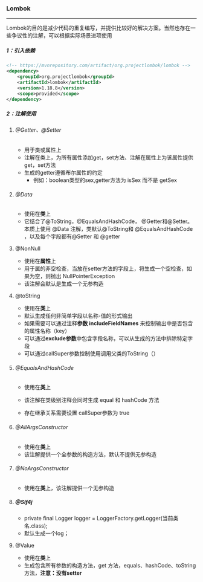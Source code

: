### Lombok

------

​	Lombok的目的是减少代码的重复编写，并提供比较好的解决方案。当然也存在一些争议性的注解，可以根据实际场景进项使用

##### 1：引入依赖

```xml
<!-- https://mvnrepository.com/artifact/org.projectlombok/lombok -->
<dependency>
    <groupId>org.projectlombok</groupId>
    <artifactId>lombok</artifactId>
    <version>1.18.8</version>
    <scope>provided</scope>
</dependency>
```

##### 2：注解使用

1. ###### @Getter、@Setter

   - 用于类或属性上
   - 注解在类上，为所有属性添加get，set方法、注解在属性上为该属性提供get，set方法
   - 生成的getter遵循布尔属性的约定
     - 例如：boolean类型的sex,getter方法为 isSex 而不是 getSex

2. ###### @Data

   - 使用在**类**上
   - 它结合了@ToString，@EqualsAndHashCode， @Getter和@Setter。本质上使用 @Data 注解，类默认@ToString和 @EqualsAndHashCode ，以及每个字段都有@Setter 和 @getter
   
3. @NonNull

   - 使用在**属性**上
   - 用于属的非空检查，当放在setter方法的字段上，将生成一个空检查，如果为空，则抛出 NullPointerException 
   - 该注解会默认是生成一个无参构造

4. @toString

   - 使用在**类**上
   - 默认生成任何非简单字段以名称-值的形式输出
   - 如果需要可以通过注释**参数 includeFieldNames** 来控制输出中是否包含的属性名称（key）
   - 可以通过**exclude参数**中包含字段名称，可以从生成的方法中排除特定字段
   - 可以通过callSuper参数控制使用调用父类的ToString（）

5. ###### @EqualsAndHashCode

   - 使用在**类**上
   - 该注解在类级别注释会同时生成 equal 和 hashCode 方法

   - 存在继承关系需要设置 callSuper参数为 true

6. ###### @AllArgsConstructor

   - 使用在**类**上
   - 该注解提供一个全参数的构造方法，默认不提供无参构造

7. ###### @NoArgsConstructor

   - 使用在**类**上，该注解提供一个无参构造

8. ##### @Slf4j

   - private  final Logger logger = LoggerFactory.getLogger(当前类名.class); 
   - 默认生成一个log；

9. @Value

   - 使用在**类**上
   - 生成包含所有参数的构造方法，get 方法，equals、hashCode、toString 方法，**注意：没有setter** 